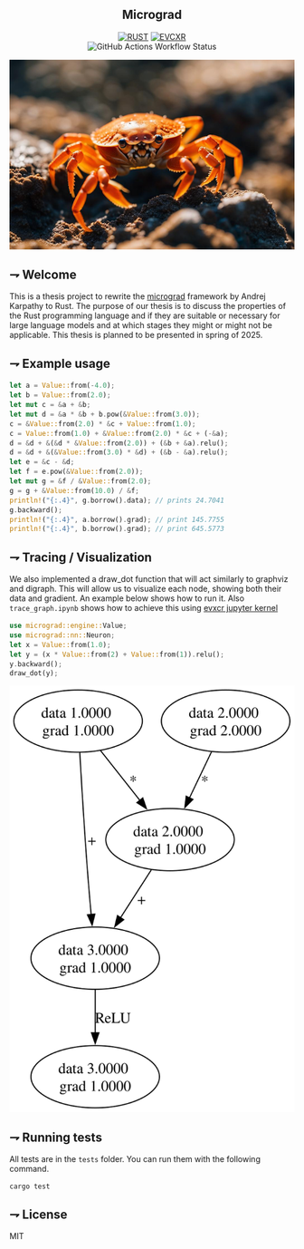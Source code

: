 <div align="center">

## Micrograd
[![RUST](https://img.shields.io/badge/rust-f74c00.svg?style=for-the-badge&logoColor=white&logo=rust)]()
[![EVCXR](https://img.shields.io/badge/Evcxr_notebook-F37626.svg?style=for-the-badge&logoColor=white&logo=jupyter)]()
<br>
![GitHub Actions Workflow Status](https://img.shields.io/github/actions/workflow/status/jay-lex/micrograd/main.yml?branch=main&style=for-the-badge&logo=github&logoColor=white&label=Test&labelColor=black)

![awww](assets/crab.png)
</div>

## ⇁  Welcome
This is a thesis project to rewrite the [micrograd](https://github.com/karpathy/micrograd) framework by Andrej Karpathy to Rust. The purpose of our thesis is to discuss the properties of the Rust programming language and if they are suitable or necessary for large language models and at which stages they might or might not be applicable. This thesis is planned to be presented in spring of 2025.

## ⇁  Example usage
```rs
let a = Value::from(-4.0);
let b = Value::from(2.0);
let mut c = &a + &b;
let mut d = &a * &b + b.pow(&Value::from(3.0));
c = &Value::from(2.0) * &c + Value::from(1.0);
c = Value::from(1.0) + &Value::from(2.0) * &c + (-&a);
d = &d + &(&d * &Value::from(2.0)) + (&b + &a).relu();
d = &d + &(&Value::from(3.0) * &d) + (&b - &a).relu();
let e = &c - &d;
let f = e.pow(&Value::from(2.0));
let mut g = &f / &Value::from(2.0);
g = g + &Value::from(10.0) / &f;
println!("{:.4}", g.borrow().data); // prints 24.7041
g.backward();
println!("{:.4}", a.borrow().grad); // print 145.7755
println!("{:.4}", b.borrow().grad); // print 645.5773
```

## ⇁  Tracing / Visualization

We also implemented a draw_dot function that will act similarly to graphviz and digraph. This will allow us to visualize each node, showing both their data and gradient. An example below shows how to run it. Also `trace_graph.ipynb` shows how to achieve this using [evxcr jupyter kernel](https://github.com/evcxr/evcxr/blob/main/evcxr_jupyter/README.md)
```rust
use micrograd::engine::Value;
use micrograd::nn::Neuron;
let x = Value::from(1.0);
let y = (x * Value::from(2) + Value::from(1)).relu();
y.backward();
draw_dot(y);
```
![2d neuron](assets/graph.svg)

## ⇁  Running tests
All tests are in the `tests` folder. You can run them with the following command.
```console
cargo test
```
## ⇁  License
MIT
</div>
